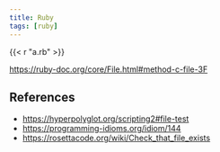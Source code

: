 ```yaml
---
title: Ruby
tags: [ruby]
---
```


{{< r "a.rb" >}}

<https://ruby-doc.org/core/File.html#method-c-file-3F>

## References

- <https://hyperpolyglot.org/scripting2#file-test>
- <https://programming-idioms.org/idiom/144>
- <https://rosettacode.org/wiki/Check_that_file_exists>
